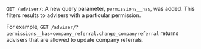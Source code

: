 `GET /adviser/`: A new query parameter, `permissions__has`, was added. This filters results to 
advisers with a particular permission.

For example, `GET /adviser/?permissions__has=company_referral.change_companyreferral` returns
advisers that are allowed to update company referrals. 
